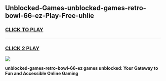
## Unblocked-Games-unblocked-games-retro-bowl-66-ez-Play-Free-uhlie
<h3>
<a href="https://premium76.site?title=unblocked-games-retro-bowl-66-ez&ref=09A">CLICK TO PLAY</a></h3>
<hr>

<h3>
<a href="https://premium76.site?title=unblocked-games-retro-bowl-66-ez&ref=09A">CLICK 2 PLAY</a>
  
</h3>

<a href="https://premium76.site?title=unblocked-games-retro-bowl-66-ez&ref=09A"><img src="https://clearcache.store/games.png"></a>


**unblocked-games-retro-bowl-66-ez games unblocked: Your Gateway to Fun and Accessible Online Gaming**

